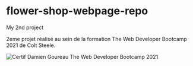 # flower-shop-webpage-repo
My 2nd project


2eme projet réalisé au sein de la formation The Web Developer Bootcamp 2021 de Colt Steele.


![Certif Damien Goureau The Web Developer Bootcamp 2021](https://user-images.githubusercontent.com/90900880/133979722-9e345250-4689-4634-9abf-472bb7ecb4f3.jpg)
